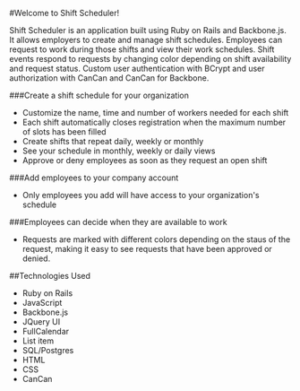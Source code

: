 #Welcome to Shift Scheduler!

Shift Scheduler is an application built using Ruby on Rails and Backbone.js. It allows employers to create and manage shift schedules. Employees can request to work during those shifts and view their work schedules. Shift events respond to requests by changing color depending on shift availability and request status. Custom user authentication with BCrypt and user authorization with CanCan and CanCan for Backbone. 

###Create a shift schedule for your organization

 - Customize the name, time and number of workers needed for each shift
 - Each shift automatically closes registration when the maximum number of slots has been filled
 - Create shifts that repeat daily, weekly or monthly
 - See your schedule in monthly, weekly or daily views
 - Approve or deny employees as soon as they request an open shift

###Add employees to your company account

 - Only employees you add will have access to your organization's schedule

###Employees can decide when they are available to work 

 - Requests are marked with different colors depending on the staus of the request, making it easy to see requests that have been approved or denied.

##Technologies Used
 - Ruby on Rails
 - JavaScript
 - Backbone.js
 - JQuery UI
 - FullCalendar
 - List item
 - SQL/Postgres
 - HTML
 - CSS
 - CanCan
